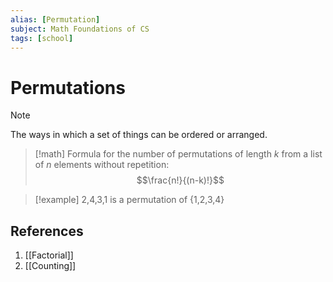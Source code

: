 ```yaml
---
alias: [Permutation]
subject: Math Foundations of CS
tags: [school]
---
```

# Permutations


> [!note]
The ways in which a set of things can be ordered or arranged.

> [!math]
> Formula for the number of permutations of length $k$ from a list of $n$ elements without repetition:
> $$\frac{n!}{(n-k)!}$$

> [!example] 
> 2,4,3,1 is a permutation of {1,2,3,4}

## References
1. [[Factorial]]
2. [[Counting]]